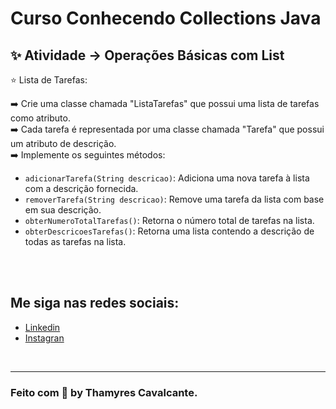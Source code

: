 # Curso Conhecendo Collections Java


## ✨ Atividade -> Operações Básicas com List

⭐ Lista de Tarefas: 

➡️ Crie uma classe chamada "ListaTarefas" que possui uma lista de tarefas como atributo. <br>
➡️ Cada tarefa é representada por uma classe chamada "Tarefa" que possui um atributo de descrição. <br>
➡️ Implemente os seguintes métodos:

* `adicionarTarefa(String descricao)`: Adiciona uma nova tarefa à lista com a descrição fornecida.
* `removerTarefa(String descricao)`: Remove uma tarefa da lista com base em sua descrição.
* `obterNumeroTotalTarefas()`: Retorna o número total de tarefas na lista.
* `obterDescricoesTarefas()`: Retorna uma lista contendo a descrição de todas as tarefas na lista.



<br><br>

## Me siga nas redes sociais:
- [Linkedin](https://www.linkedin.com/in/thamyrescavalcante/)
- [Instagran](https://www.instagram.com/thamyres__cavalcante/)

<br>

---

### Feito com 💜 by Thamyres Cavalcante.